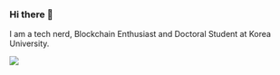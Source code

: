 ### Hi there 👋

I am a tech nerd, Blockchain Enthusiast and Doctoral Student at Korea University.

<img src="https://github-readme-stats.vercel.app/api?username=ndaysinaiK&&show_icons=true&title_color=ffffff&icon_color=bb2acf&text_color=daf7dc&bg_color=151515" />

